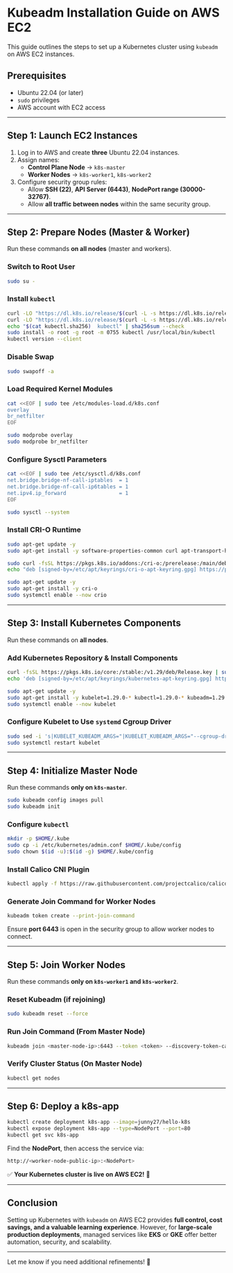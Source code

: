 # Kubeadm Installation Guide on AWS EC2

This guide outlines the steps to set up a Kubernetes cluster using `kubeadm` on AWS EC2 instances.

## Prerequisites
- Ubuntu 22.04 (or later)
- `sudo` privileges
- AWS account with EC2 access

---

## Step 1: Launch EC2 Instances
1. Log in to AWS and create **three** Ubuntu 22.04 instances.
2. Assign names:
   - **Control Plane Node** → `k8s-master`
   - **Worker Nodes** → `k8s-worker1`, `k8s-worker2`
3. Configure security group rules:
   - Allow **SSH (22)**, **API Server (6443)**, **NodePort range (30000-32767)**.
   - Allow **all traffic between nodes** within the same security group.

---

## Step 2: Prepare Nodes (Master & Worker)
Run these commands **on all nodes** (master and workers).

### Switch to Root User
```bash
sudo su -
```

### Install `kubectl`
```bash
curl -LO "https://dl.k8s.io/release/$(curl -L -s https://dl.k8s.io/release/stable.txt)/bin/linux/amd64/kubectl"
curl -LO "https://dl.k8s.io/release/$(curl -L -s https://dl.k8s.io/release/stable.txt)/bin/linux/amd64/kubectl.sha256"
echo "$(cat kubectl.sha256)  kubectl" | sha256sum --check
sudo install -o root -g root -m 0755 kubectl /usr/local/bin/kubectl
kubectl version --client
```

### Disable Swap
```bash
sudo swapoff -a
```

### Load Required Kernel Modules
```bash
cat <<EOF | sudo tee /etc/modules-load.d/k8s.conf
overlay
br_netfilter
EOF

sudo modprobe overlay
sudo modprobe br_netfilter
```

### Configure Sysctl Parameters
```bash
cat <<EOF | sudo tee /etc/sysctl.d/k8s.conf
net.bridge.bridge-nf-call-iptables  = 1
net.bridge.bridge-nf-call-ip6tables = 1
net.ipv4.ip_forward                 = 1
EOF

sudo sysctl --system
```

### Install CRI-O Runtime
```bash
sudo apt-get update -y
sudo apt-get install -y software-properties-common curl apt-transport-https ca-certificates gpg

sudo curl -fsSL https://pkgs.k8s.io/addons:/cri-o:/prerelease:/main/deb/Release.key | sudo gpg --dearmor -o /etc/apt/keyrings/cri-o-apt-keyring.gpg
echo "deb [signed-by=/etc/apt/keyrings/cri-o-apt-keyring.gpg] https://pkgs.k8s.io/addons:/cri-o:/prerelease:/main/deb/ /" | sudo tee /etc/apt/sources.list.d/cri-o.list

sudo apt-get update -y
sudo apt-get install -y cri-o
sudo systemctl enable --now crio
```

---

## Step 3: Install Kubernetes Components
Run these commands on **all nodes**.

### Add Kubernetes Repository & Install Components
```bash
curl -fsSL https://pkgs.k8s.io/core:/stable:/v1.29/deb/Release.key | sudo gpg --dearmor -o /etc/apt/keyrings/kubernetes-apt-keyring.gpg
echo 'deb [signed-by=/etc/apt/keyrings/kubernetes-apt-keyring.gpg] https://pkgs.k8s.io/core:/stable:/v1.29/deb/ /' | sudo tee /etc/apt/sources.list.d/kubernetes.list

sudo apt-get update -y
sudo apt-get install -y kubelet=1.29.0-* kubectl=1.29.0-* kubeadm=1.29.0-* jq
sudo systemctl enable --now kubelet
```

### Configure Kubelet to Use `systemd` Cgroup Driver
```bash
sudo sed -i 's|KUBELET_KUBEADM_ARGS="|KUBELET_KUBEADM_ARGS="--cgroup-driver=systemd |g' /var/lib/kubelet/kubeadm-flags.env
sudo systemctl restart kubelet
```

---

## Step 4: Initialize Master Node
Run these commands **only on `k8s-master`**.

```bash
sudo kubeadm config images pull
sudo kubeadm init
```

### Configure `kubectl`
```bash
mkdir -p $HOME/.kube
sudo cp -i /etc/kubernetes/admin.conf $HOME/.kube/config
sudo chown $(id -u):$(id -g) $HOME/.kube/config
```

### Install Calico CNI Plugin
```bash
kubectl apply -f https://raw.githubusercontent.com/projectcalico/calico/v3.26.0/manifests/calico.yaml
```

### Generate Join Command for Worker Nodes
```bash
kubeadm token create --print-join-command
```

Ensure **port 6443** is open in the security group to allow worker nodes to connect.

---

## Step 5: Join Worker Nodes
Run these commands **only on `k8s-worker1` and `k8s-worker2`**.

### Reset Kubeadm (if rejoining)
```bash
sudo kubeadm reset --force
```

### Run Join Command (From Master Node)
```bash
kubeadm join <master-node-ip>:6443 --token <token> --discovery-token-ca-cert-hash <hash> --v=5
```

### Verify Cluster Status (On Master Node)
```bash
kubectl get nodes
```

---

## Step 6: Deploy a k8s-app
```bash
kubectl create deployment k8s-app --image=junny27/hello-k8s  
kubectl expose deployment k8s-app --type=NodePort --port=80  
kubectl get svc k8s-app  
```
Find the **NodePort**, then access the service via:  
```bash
http://<worker-node-public-ip>:<NodePort>
```

✅ **Your Kubernetes cluster is live on AWS EC2!** 🚀  

---

## Conclusion
Setting up Kubernetes with `kubeadm` on AWS EC2 provides **full control, cost savings, and a valuable learning experience**. However, for **large-scale production deployments**, managed services like **EKS** or **GKE** offer better automation, security, and scalability.

---

Let me know if you need additional refinements! 🚀

